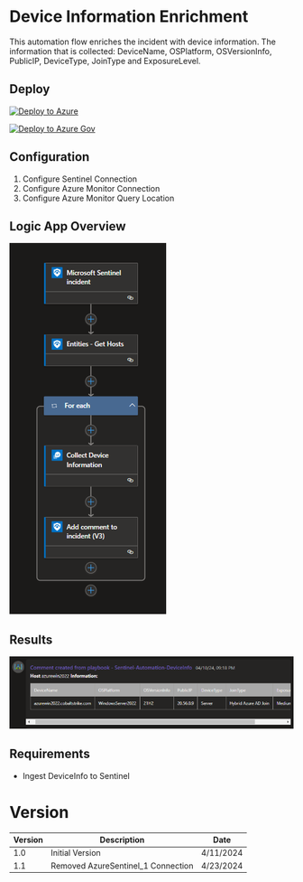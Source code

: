 # Device Information Enrichment
This automation flow enriches the incident with device information. The information that is collected: DeviceName, OSPlatform, OSVersionInfo, PublicIP, DeviceType, JoinType and ExposureLevel.

## Deploy
[![Deploy to Azure](https://aka.ms/deploytoazurebutton)](https://portal.azure.com/#create/Microsoft.Template/uri/https%3A%2F%2Fraw.githubusercontent.com%2FBert-JanP%2FSentinel-Automation%2Fmain%2FDevice%2520Enrichment%2Fazuredeploy.json)

[![Deploy to Azure Gov](https://aka.ms/deploytoazuregovbutton)](https://portal.azure.com/#create/Microsoft.Template/uri/https%3A%2F%2Fraw.githubusercontent.com%2FBert-JanP%2FSentinel-Automation%2Fmain%2FDevice%2520Enrichment%2Fazuredeploy.json)

## Configuration
1. Configure Sentinel Connection
2. Configure Azure Monitor Connection
3. Configure Azure Monitor Query Location

## Logic App Overview
![Alt text](./Images/LogicAppOverview.png)

## Results
![Alt text](./Images/Results.png "Device Information Enrichment Results")

## Requirements
- Ingest DeviceInfo to Sentinel

# Version
| Version | Description | Date |
| ------- | ---------- | ----- |
| 1.0 | Initial Version | 4/11/2024 |
| 1.1 | Removed AzureSentinel_1 Connection | 4/23/2024 |